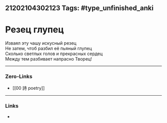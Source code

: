 21202104302123
Tags: #type_unfinished_anki 
---
# Резец глупец

  Изваял эту чашу искусный резец<br>  Не затем, чтоб разбил её пьяный глупец<br>  Сколько светлых голов и прекрасных сердец<br>  Между тем разбивает напрасно Творец!

---
### Zero-Links
- [[00 詩 poetry]]
---
### Links
-